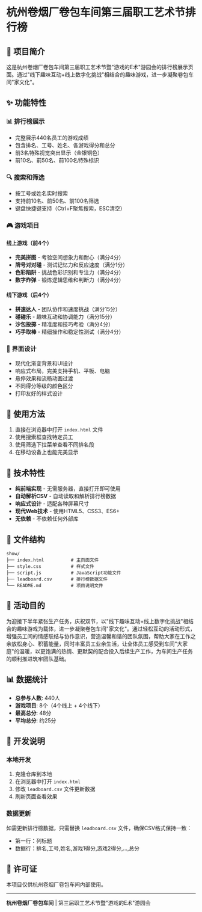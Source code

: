 # 杭州卷烟厂卷包车间第三届职工艺术节排行榜

## 🎉 项目简介

这是杭州卷烟厂卷包车间第三届职工艺术节暨"游戏的E术"游园会的排行榜展示页面。通过"线下趣味互动+线上数字化挑战"相结合的趣味游戏，进一步凝聚卷包车间"家文化"。

## ✨ 功能特性

### 📊 排行榜展示
- 完整展示440名员工的游戏成绩
- 包含排名、工号、姓名、各游戏得分和总分
- 前3名特殊视觉突出显示（金银铜色）
- 前10名、前50名、前100名特殊标识

### 🔍 搜索和筛选
- 按工号或姓名实时搜索
- 支持前10名、前50名、前100名筛选
- 键盘快捷键支持（Ctrl+F聚焦搜索，ESC清空）

### 🎮 游戏项目

#### 线上游戏（前4个）
- **完美拼图** - 考验空间想象力和耐心（满分4分）
- **牌号对对碰** - 测试记忆力和反应速度（满分1分）
- **色彩陷阱** - 挑战色彩识别和专注力（满分4分）
- **数字炸弹** - 锻炼逻辑思维和判断力（满分4分）

#### 线下游戏（后4个）
- **拼速达人** - 团队协作和速度挑战（满分15分）
- **碰碰乐** - 趣味互动和协调能力（满分15分）
- **沙包投掷** - 精准度和技巧考验（满分4分）
- **巧手取棒** - 精细操作和稳定性测试（满分4分）

### 🎨 界面设计
- 现代化渐变背景和UI设计
- 响应式布局，完美支持手机、平板、电脑
- 悬停效果和流畅动画过渡
- 不同得分等级的颜色区分
- 打印友好的样式设计

## 🚀 使用方法

1. 直接在浏览器中打开 `index.html` 文件
2. 使用搜索框查找特定员工
3. 使用筛选下拉菜单查看不同排名段
4. 在移动设备上也能完美显示

## 📱 技术特性

- **纯前端实现** - 无需服务器，直接打开即可使用
- **自动解析CSV** - 自动读取和解析排行榜数据
- **响应式设计** - 适配各种屏幕尺寸
- **现代Web技术** - 使用HTML5、CSS3、ES6+
- **无依赖** - 不依赖任何外部库

## 📁 文件结构

```
show/
├── index.html          # 主页面文件
├── style.css           # 样式文件
├── script.js           # JavaScript功能文件
├── leadboard.csv       # 排行榜数据文件
└── README.md           # 项目说明文件
```

## 🎯 活动目的

为迎接下半年紧张生产任务，庆祝双节，以"线下趣味互动+线上数字化挑战"相结合的趣味游戏为载体，进一步凝聚卷包车间"家文化"。通过轻松互动的活动形式，增强员工间的情感联结与协作意识，营造温馨和谐的团队氛围，帮助大家在工作之余放松身心、积蓄能量，同时丰富员工业余生活，让全体员工感受到车间"大家庭"的温暖，以更饱满的热情、更默契的配合投入后续生产工作，为车间生产任务的顺利推进筑牢团队基础。

## 📊 数据统计

- **总参与人数**: 440人
- **游戏项目**: 8个（4个线上 + 4个线下）
- **最高总分**: 48分
- **平均总分**: 约25分

## 🔧 开发说明

### 本地开发
1. 克隆仓库到本地
2. 在浏览器中打开 `index.html`
3. 修改 `leadboard.csv` 文件更新数据
4. 刷新页面查看效果

### 数据更新
如需更新排行榜数据，只需替换 `leadboard.csv` 文件，确保CSV格式保持一致：
- 第一行：列标题
- 数据行：排名,工号,姓名,游戏1得分,游戏2得分,...,总分

## 📄 许可证

本项目仅供杭州卷烟厂卷包车间内部使用。

---

**杭州卷烟厂卷包车间** | 第三届职工艺术节暨"游戏的E术"游园会

